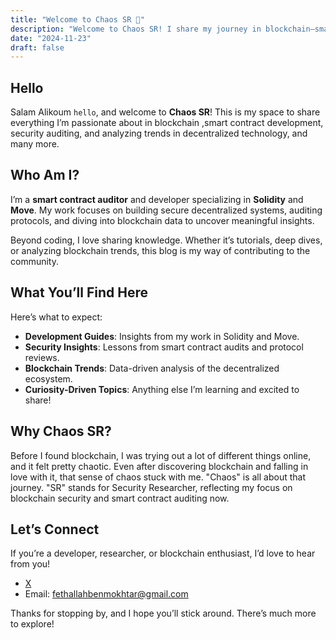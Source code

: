 ```yaml
---
title: "Welcome to Chaos SR 🔬"
description: "Welcome to Chaos SR! I share my journey in blockchain—smart contract development, security auditing, and data trends. Let’s explore decentralized tech together. "
date: "2024-11-23"
draft: false
---
```


## Hello

Salam Alikoum `hello`, and welcome to **Chaos SR**! This is my space to share everything I’m passionate about in blockchain ,smart contract development, security auditing, and analyzing trends in decentralized technology, and many more.

## Who Am I?  
I’m a **smart contract auditor** and developer specializing in **Solidity** and **Move**. My work focuses on building secure decentralized systems, auditing protocols, and diving into blockchain data to uncover meaningful insights.  

Beyond coding, I love sharing knowledge. Whether it’s tutorials, deep dives, or analyzing blockchain trends, this blog is my way of contributing to the community.  

## What You’ll Find Here  
Here’s what to expect:  
- **Development Guides**: Insights from my work in Solidity and Move.  
- **Security Insights**: Lessons from smart contract audits and protocol reviews.  
- **Blockchain Trends**: Data-driven analysis of the decentralized ecosystem.  
- **Curiosity-Driven Topics**: Anything else I’m learning and excited to share!

## Why Chaos SR?  
Before I found blockchain, I was trying out a lot of different things online, and it felt pretty chaotic. Even after discovering blockchain and falling in love with it, that sense of chaos stuck with me. "Chaos" is all about that journey. "SR" stands for Security Researcher, reflecting my focus on blockchain security and smart contract auditing now. 

## Let’s Connect  
If you’re a developer, researcher, or blockchain enthusiast, I’d love to hear from you!  
- [X ](https://x.com/0xlinguin)   
- Email: fethallahbenmokhtar@gmail.com  

Thanks for stopping by, and I hope you’ll stick around. There’s much more to explore! 